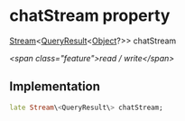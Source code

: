 


# chatStream property







[Stream](https:api.flutter.dev/flutter/dart-async/Stream-class.html)&lt;[QueryResult](https:pub.dev/documentation/graphql/5.2.0-beta.4/graphql/QueryResult-class.html)&lt;[Object](https:api.flutter.dev/flutter/dart-core/Object-class.html)?\>\> chatStream
  
_\<span class="feature"\>read / write\</span\>_






## Implementation

```dart
late Stream\<QueryResult\> chatStream;
```







